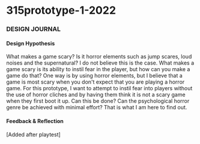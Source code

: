 # 315prototype-1-2022
### DESIGN JOURNAL

#### **Design Hypothesis**<br>
What makes a game scary? Is it horror elements such as jump scares, loud noises and the supernatural? I do not believe this is the case. What makes a game scary is its ability to instil fear in the player, but how can you make a game do that? One way is by using horror elements, but I believe that a game is most scary when you don't expect that you are playing a horror game. For this prototype, I want to attempt to instil fear into players without the use of horror cliches and by having them think it is not a scary game when they first boot it up. Can this be done? Can the psychological horror genre be achieved with minimal effort? That is what I am here to find out.

#### **Feedback & Reflection**<br>
[Added after playtest]
